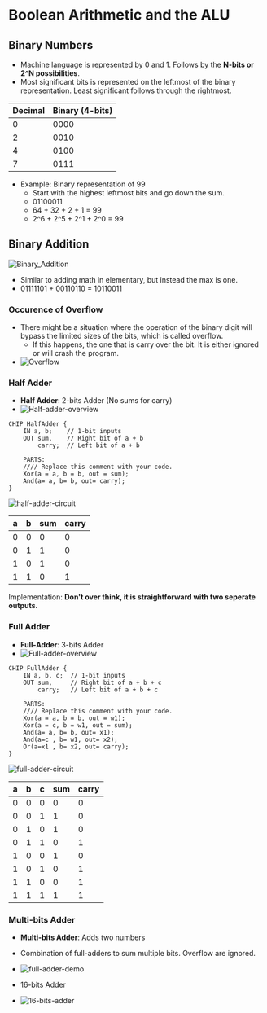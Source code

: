 # Boolean Arithmetic and the ALU

## Binary Numbers

- Machine language is represented by 0 and 1. Follows by the **N-bits or 2^N possibilities**. 
- Most significant bits is represented on the leftmost of the binary representation. Least significant follows through the rightmost.

| Decimal | Binary (4-bits) |
| ------- | --------------- |
| 0       | 0000            |
| 2       | 0010            |
| 4       | 0100            |
| 7       | 0111            |
- Example: Binary representation of 99
	- Start with the highest leftmost bits and go down the sum.
	- 01100011
	- 64 + 32 + 2 + 1 = 99
	- 2^6 + 2^5 + 2^1 + 2^0 = 99 

## Binary Addition
![Binary_Addition](./Assets/Binary_Addition_example.png)
- Similar to adding math in elementary, but instead the max is one. 
- 01111101 + 00110110 = 10110011

### Occurence of Overflow
- There might be a situation where the operation of the binary digit will bypass the limited sizes of the bits, which is called overflow. 
	- If this happens, the one that is carry over the bit. It is either ignored or will crash the program.
- ![Overflow](./Assets/Overflow.png)

### Half Adder
- **Half Adder**: 2-bits Adder (No sums for carry)
- ![Half-adder-overview](./Assets/Half-Adder_Overview.png)
```
CHIP HalfAdder {
    IN a, b;    // 1-bit inputs
    OUT sum,    // Right bit of a + b 
        carry;  // Left bit of a + b

    PARTS:
    //// Replace this comment with your code.
    Xor(a = a, b = b, out = sum);
    And(a= a, b= b, out= carry);
}
```
![half-adder-circuit](./Assets/Half-Adder-circuit.png)

| a   | b   | sum | carry |
| --- | --- | --- | ----- |
| 0   | 0   | 0   | 0     |
| 0   | 1   | 1   | 0     |
| 1   | 0   | 1   | 0     |
| 1   | 1   | 0   | 1     |

Implementation: **Don't over think, it is straightforward with two seperate outputs.**

### Full Adder
- **Full-Adder**: 3-bits Adder
- ![Full-adder-overview](./Assets/Full-Adder_Overview.png)
```
CHIP FullAdder {
    IN a, b, c;  // 1-bit inputs
    OUT sum,     // Right bit of a + b + c
        carry;   // Left bit of a + b + c

    PARTS:
    //// Replace this comment with your code.
    Xor(a = a, b = b, out = w1);
    Xor(a = c, b = w1, out = sum);
    And(a= a, b= b, out= x1);
    And(a=c , b= w1, out= x2);
    Or(a=x1 , b= x2, out= carry);
}
```
![full-adder-circuit](./Assets/full-adder.webp)

| a   | b   | c   | sum | carry |
| --- | --- | --- | --- | ----- |
| 0   | 0   | 0   | 0   | 0     |
| 0   | 0   | 1   | 1   | 0     |
| 0   | 1   | 0   | 1   | 0     |
| 0   | 1   | 1   | 0   | 1     |
| 1   | 0   | 0   | 1   | 0     |
| 1   | 0   | 1   | 0   | 1     |
| 1   | 1   | 0   | 0   | 1     |
| 1   | 1   | 1   | 1   | 1     |

### Multi-bits Adder
- **Multi-bits Adder**: Adds two numbers
- Combination of full-adders to sum multiple bits. Overflow are ignored.
- ![full-adder-demo](./Assets/Adder_Demo.png)

- 16-bits Adder
- ![16-bits-adder](./Assets/16-bits-adder.png)